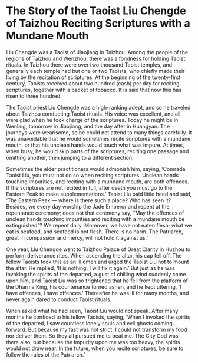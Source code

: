 # The Story of the Taoist Liu Chengde of Taizhou Reciting Scriptures with a Mundane Mouth

Liu Chengde was a Taoist of Jiaojiang in Taizhou. Among the people of the regions of Taizhou and Wenzhou, there was a fondness for holding Taoist rituals. In Taizhou there were over two thousand Taoist temples, and generally each temple had but one or two Taoists, who chiefly made their living by the recitation of scriptures. At the beginning of the twenty-first century, Taoists received about two hundred (cash) per day for reciting scriptures, together with a packet of tobacco. It is said that now this has risen to three hundred.

The Taoist priest Liu Chengde was a high-ranking adept, and so he traveled about Taizhou conducting Taoist rituals. His voice was excellent, and all were glad when he took charge of the scriptures. Today he might be in Wenling, tomorrow in Jiaojiang, and the day after in Huangyan. The journeys were wearisome, so he could not attend to many things carefully. It was unavoidable that he would sometimes recite scriptures with a mundane mouth, or that his unclean hands would touch what was impure. At times, when busy, he would skip parts of the scriptures, reciting one passage and omitting another, then jumping to a different section.

Sometimes the elder practitioners would admonish him, saying, ‘Comrade Taoist Liu, you must not do so when reciting scriptures. Unclean hands touching impurities, and reciting with a mundane mouth, are both offences. If the scriptures are not recited in full, after death you must go to the Eastern Peak to make supplementations.’ Taoist Liu paid little heed and said, ‘The Eastern Peak — where is there such a place? Who has seen it? Besides, we every day worship the Jade Emperor and repent at the repentance ceremony; does not that ceremony say, “May the offences of unclean hands touching impurities and reciting with a mundane mouth be extinguished”? We repent daily. Moreover, we have not eaten flesh; what we eat is seafood, and seafood is not flesh. There is no harm. The Patriarch, great in compassion and mercy, will not hold it against us.’

One year, Liu Chengde went to Taizhou Palace of Great Clarity in Huzhou to perform deliverance rites. When ascending the altar, his cap fell off. The fellow Taoists took this as an ill omen and urged the Taoist Liu not to mount the altar. He replied, ‘It is nothing; I will fix it again.’ But just as he was invoking the spirits of the departed, a gust of chilling wind suddenly came upon him, and Taoist Liu was so frightened that he fell from the platform of the Dharma King, his countenance turned ashen, and he kept uttering, ‘I have offences, I have offences.’ Thereafter he was ill for many months, and never again dared to conduct Taoist rituals.

When asked what he had seen, Taoist Liu would not speak. After many months he confided to his fellow Taoists, saying, ‘When I invoked the spirits of the departed, I saw countless lonely souls and evil ghosts coming forward. But because my fast was not strict, I could not transform my food nor deliver them. So they all pursued me to beat me. The City God was there also, but because the impurity upon me was too heavy, the spirits would not draw near. In the future, when you recite scriptures, be sure to follow the rules of the Patriarch.’
